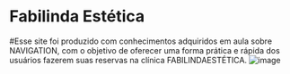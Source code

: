 # Fabilinda Estética
#Esse site foi produzido com conhecimentos adquiridos em aula sobre NAVIGATION, com o objetivo de oferecer uma forma prática e rápida dos usuários fazerem suas reservas na clínica FABILINDAESTÉTICA.
![image](https://github.com/terezafabiula/fabilindaestetica/assets/150807884/a70df26f-0440-43bb-a753-1e3267619a50)



